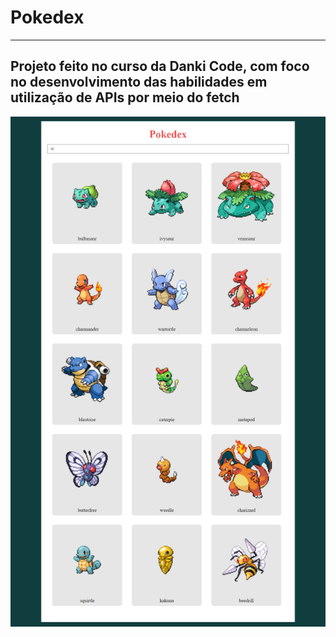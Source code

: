 <h1> Pokedex </h1>
<hr>
<h2> Projeto feito no curso da Danki Code, com foco no desenvolvimento das habilidades em utilização de APIs por meio do fetch </h2>

<img src="screencapture-127-0-0-1-5500-index-html-2021-08-24-11_28_50.png">

